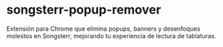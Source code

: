 # songsterr-popup-remover
Extensión para Chrome que elimina popups, banners y desenfoques molestos en Songsterr, mejorando tu experiencia de lectura de tablaturas.
